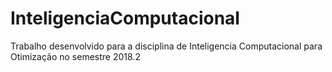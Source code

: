 # InteligenciaComputacional
Trabalho desenvolvido para a disciplina de Inteligencia Computacional para Otimização no semestre 2018.2
